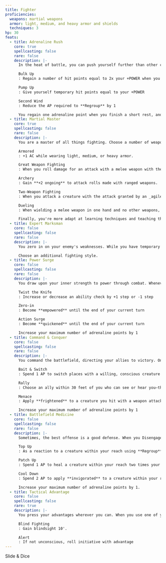 ```yaml
---
title: Fighter
proficiencies:
  weapons: martial weapons
  armor: light, medium, and heavy armor and shields
  techniques: 3
hp: 30
feats:
  - title: Adrenaline Rush
    core: true
    spellcasting: false
    rare: false
    description: |-
      In the heat of battle, you can push yourself further than other combatants. You gain a number of adrenaline points you can use to power extraordinary feats in combat equal to your proficiency bonus. You can spend your adrenaline points to do one of the following:

      Bulk Up
      : Regain a number of hit points equal to 2x your +POWER when you **Regroup**

      Pump Up
      : Give yourself temporary hit points equal to your +POWER

      Second Wind
      : Reduce the AP required to **Regroup** by 1

      You regain one adrenaline point when you finish a short rest, and you regain all of them as part of your daily preparations. You can only use one adrenaline point per turn.
  - title: Martial Master
    core: true
    spellcasting: false
    rare: false
    description: |-
      You are a master of all things fighting. Choose a number of weapons up to your +POWER with which you're proficient: you gain mastery with them, and you can change your selection as part of your daily preparations. You can also choose a fighting style, which you can also change as part of your daily preparations:

      Armored
      : +1 AC while wearing light, medium, or heavy armor.

      Great Weapon Fighting
      : When you roll damage for an attack with a melee weapon with the two-handed or versatile property that you're wielding with two hands, treat a 1 or a 2 on the damage die as a 3.

      Archery
      : Gain **+2 ongoing** to attack rolls made with ranged weapons.

      Two-Weapon Fighting
      : When you attack a creature with the attack granted by an _agile_ weapon, the attack with your secondary weapon includes your ability score in its damage.

      Dueling
      : When wielding a melee weapon in one hand and no other weapons, gain **+2 ongoing** to attack rolls made with it

      Finally, you're more adapt at learning techniques and teaching the ones you know—reduce the countdown required to teach a technique by 2 (minimum 1) and the countdown to learn a technique from a scroll by 2 (minimum 1).
  - title: Expert Marksman
    core: false
    spellcasting: false
    rare: false
    description: |-
      You zero in on your enemy's weaknesses. While you have temporary hit points or are invisible, your weapon attacks have +2 ongoing to attack rolls and gain piercing equal to your proficiency bonus. Additionally, once per turn, if you strike a creature when you have advantage, you can forgo rolling with advantage and instead strike the creature twice as part of the same attack, rolling separate attack rolls for each attack.

      Choose an additional fighting style.
  - title: Power Surge
    core: false
    spellcasting: false
    rare: false
    description: |-
      You draw upon your inner strength to power through combat. Whenever you use Strike multiple times per turn, you can mark 1-fatigue to reduce the AP you need to spend by 1, to a minimum of 1 AP. You also gain additional ways to use your Adrenaline Surge:

      Twist the Knife
      : Increase or decrease an ability check by +1 step or -1 step

      Zero-in
      : Become **empowered** until the end of your current turn

      Action Surge
      : Become **quickened** until the end of your current turn

      Increase your maximum number of adrenaline points by 1
  - title: Command & Conquer
    core: false
    spellcasting: false
    rare: false
    description: |-
      You command the battlefield, directing your allies to victory. Once per short rest, you can spend 1 AP to survey all enemies you can see—you learn their CR, vulnerabilities, and resistances, if any. You also gain additional ways to use your Adrenaline Surge:

      Bait & Switch
      : Spend 1 AP to switch places with a willing, conscious creature within 5 feet of you. This does not provoke reactions from moving out of a creature's reach. Until the start of your next turn, either you or the creature you moved gains a bonus to their AC equal to your proficiency bonus.

      Rally
      : Choose an ally within 30 feet of you who can see or hear you—they become **quickened**

      Menace
      : Apply **frightened** to a creature you hit with a weapon attack.

      Increase your maximum number of adrenaline points by 1
  - title: Battlefield Medicine
    core: false
    spellcasting: false
    rare: false
    description: |-
      Sometimes, the best offense is a good defense. When you Disengage, you can mark up to 3-fatigue to gain +1 AC for each fatigue marked until the start of your next turn. You also gain additional ways to use your Adrenaline Surge:

      Top Up
      : As a reaction to a creature within your reach using **Regroup**, heal them for +POWER hit points

      Patch Up
      : Spend 1 AP to heal a creature within your reach two times your +POWER hit points

      Cool Down
      : Spend 2 AP to apply **invigorated** to a creature within your reach.

      Increase your maximum number of adrenaline points by 1.
  - title: Tactical Advantage
    core: false
    spellcasting: false
    rare: true
    description: |-
      You press your advantages wherever you can. When you use one of your adrenaline points, you can move up to half your speed without provoking reactions for moving out of reach of an enemy. Additionally, as a reaction to a creature using a technique in combat that you don't already know, you can spend 1 adrenaline point and mark 3-fatigue, or 1-exhaustion if it's rare, to learn it. Once you do this, you can't do it again until you've finished your daily preparations, and you can only learn a number of techniques this way equal to your +FOCUS (minimum 1). Finally, choose an additional fighting style, which can include one of the following:

      Blind Fighting
      : Gain blindsight 10'.

      Alert
      : If not unconscious, roll initiative with advantage
---
```

Slide & Dice
